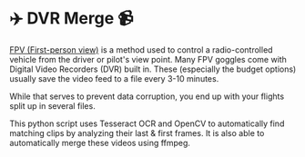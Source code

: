 # ✈️ DVR Merge 📹

[FPV (First-person view)](https://en.wikipedia.org/wiki/First-person_view_(radio_control)) is a method used to control a radio-controlled vehicle from the driver or pilot's view point.
Many FPV goggles come with Digital Video Recorders (DVR) built in. These (especially the budget options) usually save the video feed to a file every 3-10 minutes.

While that serves to prevent data corruption, you end up with your flights split up in several files.

This python script uses Tesseract OCR and OpenCV to automatically find matching clips by analyzing their last & first frames. It is also able to automatically merge these videos using ffmpeg.

